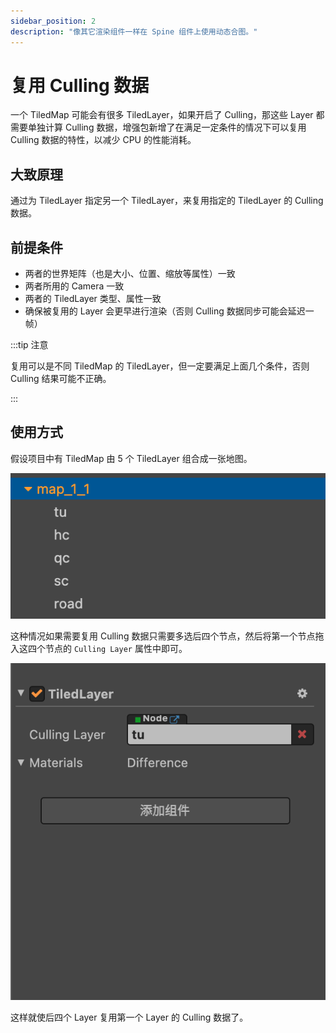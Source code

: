 ```yaml
---
sidebar_position: 2
description: "像其它渲染组件一样在 Spine 组件上使用动态合图。"
---
```


# 复用 Culling 数据

一个 TiledMap 可能会有很多 TiledLayer，如果开启了 Culling，那这些 Layer 都需要单独计算 Culling 数据，增强包新增了在满足一定条件的情况下可以复用 Culling 数据的特性，以减少 CPU 的性能消耗。

## 大致原理

通过为 TiledLayer 指定另一个 TiledLayer，来复用指定的 TiledLayer 的 Culling 数据。

## 前提条件

- 两者的世界矩阵（也是大小、位置、缩放等属性）一致
- 两者所用的 Camera 一致
- 两者的 TiledLayer 类型、属性一致
- 确保被复用的 Layer 会更早进行渲染（否则 Culling 数据同步可能会延迟一帧） 

:::tip 注意

复用可以是不同 TiledMap 的 TiledLayer，但一定要满足上面几个条件，否则 Culling 结果可能不正确。

:::

## 使用方式

假设项目中有 TiledMap 由 5 个 TiledLayer 组合成一张地图。

![](./assets/tiledmap-nodetree.png)

这种情况如果需要复用 Culling 数据只需要多选后四个节点，然后将第一个节点拖入这四个节点的 `Culling Layer` 属性中即可。

![](./assets/tiledmap-inspector.png)

这样就使后四个 Layer 复用第一个 Layer 的 Culling 数据了。
